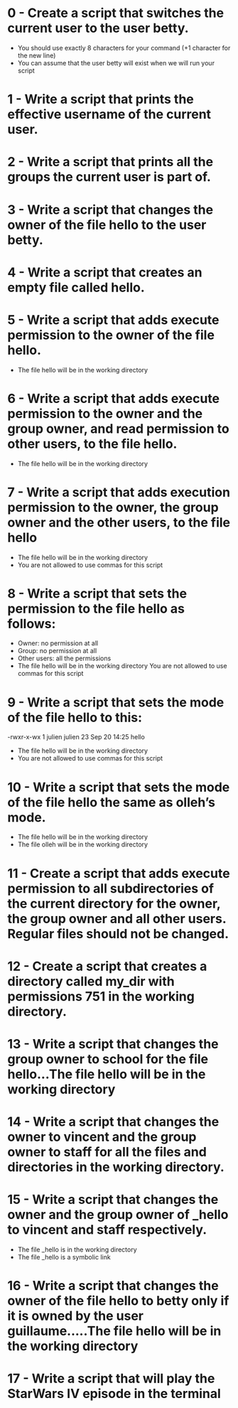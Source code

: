 # 0 - Create a script that switches the current user to the user betty.

* You should use exactly 8 characters for your command (+1 character for the new line)
* You can assume that the user betty will exist when we will run your script

# 1 - Write a script that prints the effective username of the current user.

# 2 - Write a script that prints all the groups the current user is part of.

# 3 - Write a script that changes the owner of the file hello to the user betty.

# 4 - Write a script that creates an empty file called hello.

# 5 - Write a script that adds execute permission to the owner of the file hello.

* The file hello will be in the working directory

# 6 - Write a script that adds execute permission to the owner and the group owner, and read permission to other users, to the file hello.

* The file hello will be in the working directory

# 7 - Write a script that adds execution permission to the owner, the group owner and the other users, to the file hello

* The file hello will be in the working directory
* You are not allowed to use commas for this script

# 8 - Write a script that sets the permission to the file hello as follows:

* Owner: no permission at all
* Group: no permission at all
* Other users: all the permissions
* The file hello will be in the working directory You are not allowed to use commas for this script

# 9 - Write a script that sets the mode of the file hello to this:

-rwxr-x-wx 1 julien julien 23 Sep 20 14:25 hello
* The file hello will be in the working directory
* You are not allowed to use commas for this script

# 10 - Write a script that sets the mode of the file hello the same as olleh’s mode.

* The file hello will be in the working directory
* The file olleh will be in the working directory

# 11 - Create a script that adds execute permission to all subdirectories of the current directory for the owner, the group owner and all other users. Regular files should not be changed.

# 12 - Create a script that creates a directory called my_dir with permissions 751 in the working directory.

# 13 - Write a script that changes the group owner to school for the file hello...The file hello will be in the working directory

# 14 - Write a script that changes the owner to vincent and the group owner to staff for all the files and directories in the working directory.

# 15 - Write a script that changes the owner and the group owner of _hello to vincent and staff respectively.

* The file _hello is in the working directory
* The file _hello is a symbolic link

# 16 - Write a script that changes the owner of the file hello to betty only if it is owned by the user guillaume.....The file hello will be in the working directory


# 17 - Write a script that will play the StarWars IV episode in the terminal
